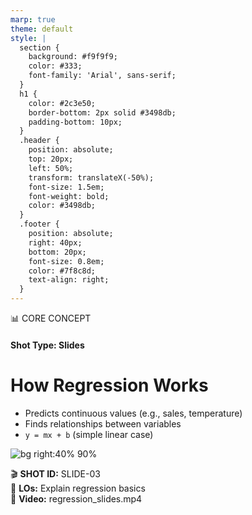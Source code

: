 ```yaml
---
marp: true
theme: default
style: |
  section {
    background: #f9f9f9;
    color: #333;
    font-family: 'Arial', sans-serif;
  }
  h1 {
    color: #2c3e50;
    border-bottom: 2px solid #3498db;
    padding-bottom: 10px;
  }
  .header {
    position: absolute;
    top: 20px;
    left: 50%;
    transform: translateX(-50%);
    font-size: 1.5em;
    font-weight: bold;
    color: #3498db;
  }
  .footer {
    position: absolute;
    right: 40px;
    bottom: 20px;
    font-size: 0.8em;
    color: #7f8c8d;
    text-align: right;
  }
---
```


<!-- _class: header -->
📊 CORE CONCEPT  
#### Shot Type: Slides

# How Regression Works  

- Predicts continuous values (e.g., sales, temperature)  
- Finds relationships between variables  
- `y = mx + b` (simple linear case)  

![bg right:40% 90%](https://placehold.co/400x300/EEE/3498db/png?text=Graph+Example)  

<!-- _class: footer -->
🎬 **SHOT ID:** SLIDE-03  
📌 **LOs:** Explain regression basics  
🎥 **Video:** regression_slides.mp4  